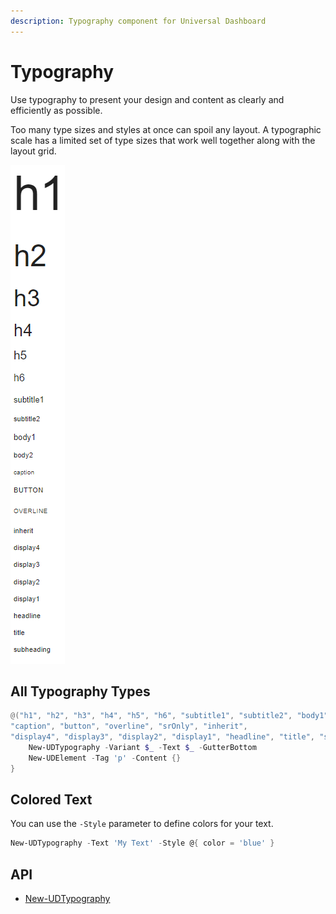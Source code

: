 ```yaml
---
description: Typography component for Universal Dashboard
---
```


# Typography

Use typography to present your design and content as clearly and efficiently as possible.

Too many type sizes and styles at once can spoil any layout. A typographic scale has a limited set of type sizes that work well together along with the layout grid.

![](<../../../../.gitbook/assets/image (64).png>)

## All Typography Types

```powershell
@("h1", "h2", "h3", "h4", "h5", "h6", "subtitle1", "subtitle2", "body1", "body2", 
"caption", "button", "overline", "srOnly", "inherit", 
"display4", "display3", "display2", "display1", "headline", "title", "subheading") | ForEach-Object {
    New-UDTypography -Variant $_ -Text $_ -GutterBottom
    New-UDElement -Tag 'p' -Content {}
}
```

## Colored Text

You can use the `-Style` parameter to define colors for your text.

```powershell
New-UDTypography -Text 'My Text' -Style @{ color = 'blue' }
```

## API

* [New-UDTypography](https://github.com/ironmansoftware/universal-docs/blob/master/cmdlets/New-UDTypography.txt)
